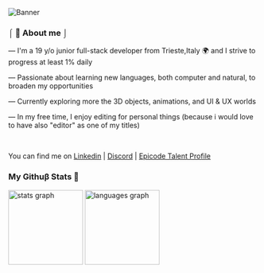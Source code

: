 
![Banner](https://github.com/user-attachments/assets/a5bc2b86-cee3-42dc-a087-ff17360c56c9)

### ⌠ 💌 About me ⌡
― I'm a 19 y/o junior full-stack developer from Trieste,Italy 🌍 and I strive to progress at least 1% daily
  
― Passionate about learning new languages, both computer and natural, to broaden my opportunities
  
― Currently exploring more the 3D objects, animations, and UI & UX worlds

― In my free time, I enjoy editing for personal things (because i would love to have also "editor" as one of my titles) 

<br> 

You can find me on <a href="https://www.linkedin.com/in/elena-kekic-" target="_blank">Linkedin</a> | <a href="http://discordapp.com/users/865697545552658502" target="_blank">Discord</a> | <a href="https://talent.epicode.com/talent/6fddbaf9-0221-4ec6-9ab3-eae1d9b12f50" target="_blank">Epicode Talent Profile</a> 

### My Githuβ Stats 🌿

<div>
  <img src="https://github-readme-stats.vercel.app/api?username=elekekic&hide_title=false&hide_rank=false&show_icons=true&include_all_commits=true&count_private=true&disable_animations=false&theme=onedark&locale=en&hide_border=false" height="150" alt="stats graph"  />
  <img src="https://github-readme-stats.vercel.app/api/top-langs?username=elekekic&locale=en&hide_title=false&layout=compact&card_width=320&langs_count=5&theme=onedark&hide_border=false" height="150" alt="languages graph"  />
</div>
